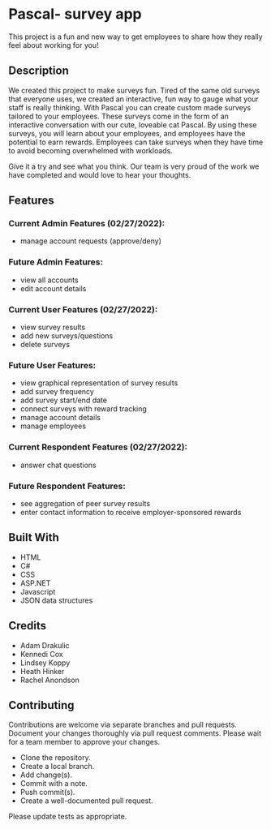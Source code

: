 
# Pascal- survey app 

This project is a fun and new way to get employees to share how they really feel about working for you!

## Description

We created this project to make surveys fun. Tired of the same old surveys that everyone uses, we created an interactive, fun way to gauge what your staff is really thinking. With Pascal you can create custom made surveys tailored to your employees. These surveys come in the form of an interactive conversation with our cute, loveable cat Pascal. By using these surveys, you will learn about your employees, and employees have the potential to earn rewards.  Employees can take surveys when they have time to avoid becoming overwhelmed with workloads.

Give it a try and see what you think. Our team is very proud of the work we have completed and would love to hear your thoughts.

## Features

### Current Admin Features (02/27/2022):
* manage account requests (approve/deny)

### Future Admin Features:
* view all accounts
* edit account details

### Current User Features (02/27/2022):
* view survey results
* add new surveys/questions
* delete surveys

### Future User Features:
* view graphical representation of survey results
* add survey frequency
* add survey start/end date
* connect surveys with reward tracking
* manage account details
* manage employees

### Current Respondent Features (02/27/2022):
* answer chat questions

### Future Respondent Features:
* see aggregation of peer survey results
* enter contact information to receive employer-sponsored rewards

## Built With
- HTML
- C#
- CSS
- ASP.NET
- Javascript
- JSON data structures

## Credits
- Adam Drakulic
- Kennedi Cox
- Lindsey Koppy
- Heath Hinker
- Rachel Anondson

## Contributing
Contributions are welcome via separate branches and pull requests.  Document your changes thoroughly via pull request comments.  Please wait for a team member to approve your changes.

- Clone the repository.
- Create a local branch.
- Add change(s).
- Commit with a note.
- Push commit(s).
- Create a well-documented pull request.

Please update tests as appropriate.
